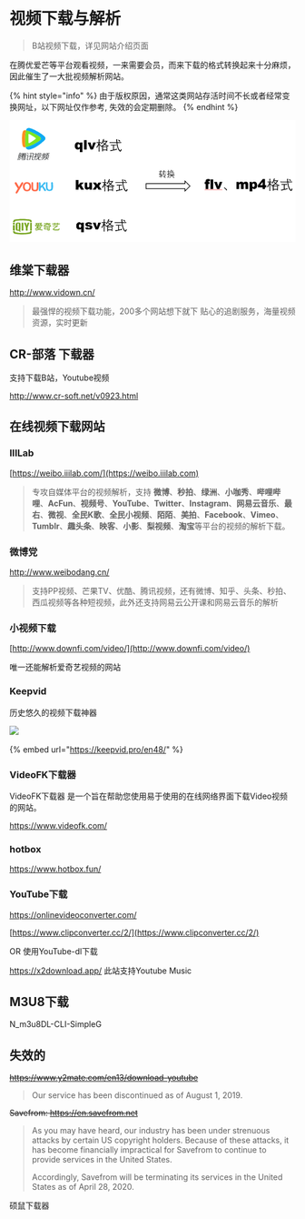 # 视频下载与解析

> B站视频下载，详见网站介绍页面

在腾优爱芒等平台观看视频，一来需要会员，而来下载的格式转换起来十分麻烦，因此催生了一大批视频解析网站。

{% hint style="info" %}
由于版权原因，通常这类网站存活时间不长或者经常变换网址，以下网址仅作参考, 失效的会定期删除。
{% endhint %}

![](<../../.gitbook/assets/爱奇艺 腾讯视频 优酷格式.png>)



## 维棠下载器

http://www.vidown.cn/

> 最强悍的视频下载功能，200多个网站想下就下
> 贴心的追剧服务，海量视频资源，实时更新

## CR-部落 下载器

支持下载B站，Youtube视频

http://www.cr-soft.net/v0923.html

## 在线视频下载网站

### IIILab

[https://weibo.iiilab.com/](https://weibo.iiilab.com) 

> 专攻自媒体平台的视频解析，支持 **微博**、**秒拍**、**绿洲**、**小咖秀**、**哔哩哔哩**、**AcFun**、**视频号**、**YouTube**、**Twitter**、**Instagram**、**网易云音乐**、**最右**、**微视**、**全民K歌**、**全民小视频**、**陌陌**、**美拍**、**Facebook**、**Vimeo**、**Tumblr**、**趣头条**、**映客**、**小影**、**梨视频**、**淘宝**等平台的视频的解析下载。

### **微博党**

http://www.weibodang.cn/

> 支持PP视频、芒果TV、优酷、腾讯视频，还有微博、知乎、头条、秒拍、西瓜视频等各种短视频，此外还支持网易云公开课和网易云音乐的解析

### 小视频下载

[http://www.downfi.com/video/](http://www.downfi.com/video/)

唯一还能解析爱奇艺视频的网站

### Keepvid

历史悠久的视频下载神器

![](https://i.loli.net/2021/08/10/K3VxD7zjBUsMqcN.png)

{% embed url="https://keepvid.pro/en48/" %}

### VideoFK下载器

VideoFK下载器 是一个旨在帮助您使用易于使用的在线网络界面下载Video视频 的网站。

https://www.videofk.com/

### hotbox

https://www.hotbox.fun/

### YouTube下载

https://onlinevideoconverter.com/

[https://www.clipconverter.cc/2/](https://www.clipconverter.cc/2/)

OR 使用YouTube-dl下载

https://x2download.app/ 此站支持Youtube Music

## M3U8下载

N_m3u8DL-CLI-SimpleG

## 失效的

~~https://www.y2mate.com/en13/download-youtube~~

> Our service has been discontinued as of August 1, 2019.

~~Savefrom: https://en.savefrom.net~~

> As you may have heard, our industry has been under strenuous attacks by certain US copyright holders. Because of these attacks, it has become financially impractical for Savefrom to continue to provide services in the United States.
>
> Accordingly, Savefrom will be terminating its services in the United States as of April 28, 2020.

硕鼠下载器